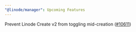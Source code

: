 ```yaml
---
"@linode/manager": Upcoming Features
---
```


Prevent Linode Create v2 from toggling mid-creation ([#10611](https://github.com/linode/manager/pull/10611))
